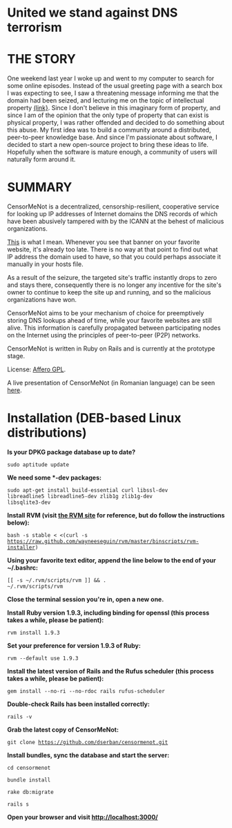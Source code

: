 # United we stand against DNS terrorism

# THE STORY

One weekend last year I woke up and went to my computer to search for some online episodes. Instead of the usual greeting page with a search box I was expecting to see, I saw a threatening message informing me that the domain had been seized, and lecturing me on the topic of intellectual property [(link}](http://tvshack.net/IPRC_Seized_2010_11_2011_04.gif). Since I don't believe in this imaginary form of property, and since I am of the opinion that the only type of property that can exist is physical property, I was rather offended and decided to do something about this abuse. My first idea was to build a community around a distributed, peer-to-peer knowledge base. And since I'm passionate about software, I decided to start a new open-source project to bring these ideas to life. Hopefully when the software is mature enough, a community of users will naturally form around it.

# SUMMARY

CensorMeNot is a decentralized, censorship-resilient, cooperative service for looking up IP addresses of Internet domains the DNS records of which have been abusively tampered with by the ICANN at the behest of malicious organizations.

[This](http://static.arstechnica.com/12-20-2010/ICE-seized.jpg) is what I mean. Whenever you see that banner on your favorite website, it's already too late. There is no way at that point to find out what IP address the domain used to have, so that you could perhaps associate it manually in your hosts file.

As a result of the seizure, the targeted site's traffic instantly drops to zero and stays there, consequently there is no longer any incentive for the site's owner to continue to keep the site up and running, and so the malicious organizations have won.

CensorMeNot aims to be your mechanism of choice for preemptively storing DNS lookups ahead of time, while your favorite websites are still alive. This information is carefully propagated between participating nodes on the Internet using the principles of peer-to-peer (P2P) networks.

CensorMeNot is written in Ruby on Rails and is currently at the prototype stage.

License: [Affero GPL](http://www.gnu.org/licenses/agpl.html).

A live presentation of CensorMeNot (in Romanian language) can be seen [here](http://www.youtube.com/watch?v=YNZDhPIdaho).

# Installation (DEB-based Linux distributions)

<strong>Is your DPKG package database up to date?</strong>

<code>sudo aptitude update</code>

<strong>We need some *-dev packages:</strong>

<code>sudo apt-get install build-essential curl libssl-dev libreadline5 libreadline5-dev zlib1g zlib1g-dev libsqlite3-dev</code>

<strong>Install RVM (visit [the RVM site](http://beginrescueend.com/rvm/install/) for reference, but do follow the instructions below):</strong>

<code>bash -s stable < <(curl -s https://raw.github.com/wayneeseguin/rvm/master/binscripts/rvm-installer)</code>

<strong>Using your favorite text editor, append the line below to the end of your ~/.bashrc:</strong>

<code>[[ -s ~/.rvm/scripts/rvm ]] && . ~/.rvm/scripts/rvm</code>

<strong>Close the terminal session you're in, open a new one.</strong>

<strong>Install Ruby version 1.9.3, including binding for openssl (this process takes a while, please be patient):</strong>

<code>rvm install 1.9.3</code>

<strong>Set your preference for version 1.9.3 of Ruby:</strong>

<code>rvm --default use 1.9.3</code>

<strong>Install the latest version of Rails and the Rufus scheduler (this process takes a while, please be patient):</strong>

<code>gem install --no-ri --no-rdoc rails rufus-scheduler</code>

<strong>Double-check Rails has been installed correctly:</strong>

<code>rails -v</code>

<strong>Grab the latest copy of CensorMeNot:</strong>

<code>git clone https://github.com/dserban/censormenot.git</code>

<strong>Install bundles, sync the database and start the server:</strong>

<code>cd censormenot</code>

<code>bundle install</code>

<code>rake db:migrate</code>

<code>rails s</code>

<strong>Open your browser and visit [http://localhost:3000/](http://localhost:3000/)</strong>

